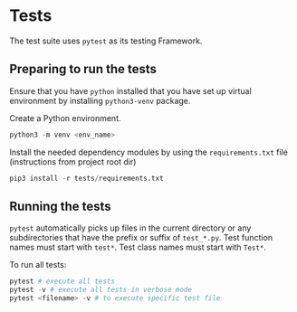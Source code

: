 # Tests

The test suite uses `pytest` as its testing Framework.


## Preparing to run the tests

Ensure that you have `python` installed that you have set up virtual environment by installing `python3-venv` package.

Create a Python environment.

``` python
python3 -m venv <env_name>
```

Install the needed dependency modules by using the `requirements.txt` file (instructions from project root dir)

``` python
pip3 install -r tests/requirements.txt
```

## Running the tests

`pytest` automatically picks up files in the current directory or any subdirectories that have the prefix or suffix of `test_*.py`.
Test function names must start with `test*`.
Test class names must start with `Test*`.

To run all tests:

``` python
pytest # execute all tests
pytest -v # execute all tests in verbose mode
pytest <filename> -v # to execute specific test file
```

